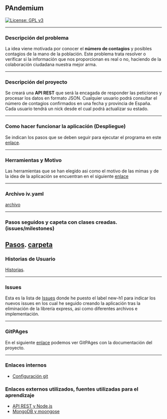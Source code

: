 
## PAndemium

[![License: GPL v3](https://img.shields.io/badge/License-GPLv3-blue.svg)](https://www.gnu.org/licenses/gpl-3.0)

---

### Descripción del problema

La idea viene motivada por conocer el **número de contagios** y posibles contagios de la mano de la población. Este problema trata resolver o verificar si la información que nos proporcionan es real o no, haciendo de la colaboración ciudadana nuestra mejor arma.

---

### Descripción del proyecto

Se creará una **API REST** que será la encagada de responder las peticiones y procesar los datos en formato JSON. Cualquier usuario podrá consultar el número de contagios confirmados en una fecha y provincia de España. Cada usuario tendrá un nick desde el cual podrá actualizar su
estado.

---

### Como hacer funcionar la aplicación (Despliegue)

Se indican los pasos que se deben seguir para ejecutar el programa en este [enlace](docs/despliegue.md).

---

### Herramientas y Motivo

Las herramientas que se han elegido asi como el motivo de las mimas y de la idea de la aplicación se encuentran en el siguiente [enlace](docs/motivo.md)

---

### Archivo iv.yaml

[archivo](iv.yaml)

---

### Pasos seguidos y capeta con clases creadas. (issues/milestones)

[Pasos](docs/pasos.md).
[carpeta](pandemiun/src/class)
---

### Historias de Usuario

[Historias](https://github.com/DanielRuizMed/PAndemium/issues).

---

### Issues

Esta es la lista de [Issues](https://github.com/DanielRuizMed/PAndemium/issues?q=is%3Aissue+is%3Aclosed) donde he puesto el label new-h1 para indicar los nuevos issues en los cual he seguido creando la aplicación tras la eliminación de la librería express, asi como diferentes archivos e implementación.

---

### GitPAges

En el siguiente [enlace](https://danielruizmed.github.io/PAndemium/) podemos ver GitPAges con la documentación del proyecto.

---

### Enlaces internos
- [Configuración git](https://github.com/DanielRuizMed/PAndemium/blob/master/docs/config.md)

### Enlaces externos utilizados, fuentes utilizadas para el aprendizaje
- [API REST y Node.js](https://www.youtube.com/watch?v=bK3AJfs7qNY)
- [MongoDB y moongose](https://www.youtube.com/watch?v=-bI0diefasA)
